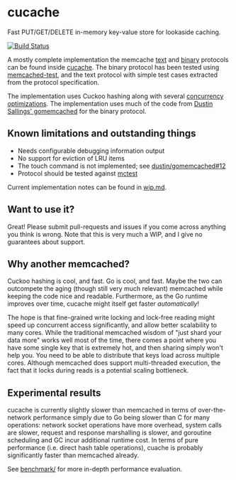 # cucache
Fast PUT/GET/DELETE in-memory key-value store for lookaside caching.

[![Build Status](https://travis-ci.org/jonhoo/cucache.svg?branch=master)](https://travis-ci.org/jonhoo/cucache)

A mostly complete implementation the memcache
[text](https://github.com/memcached/memcached/blob/master/doc/protocol.txt)
and
[binary](https://code.google.com/p/memcached/wiki/MemcacheBinaryProtocol)
protocols can be found inside [cucache](cucache/). The binary protocol
has been tested using
[memcached-test](https://github.com/dustin/memcached-test), and the text
protocol with simple test cases extracted from the protocol
specification.

The implementation uses Cuckoo hashing along with several
[concurrency](https://www.cs.cmu.edu/~dga/papers/memc3-nsdi2013.pdf)
[optimizations](https://www.cs.princeton.edu/~mfreed/docs/cuckoo-eurosys14.pdf).
The implementation uses much of the code from [Dustin Sallings'
gomemcached](https://github.com/dustin/gomemcached) for the binary
protocol.

## Known limitations and outstanding things

  - Needs configurable debugging information output
  - No support for eviction of LRU items
  - The touch command is not implemented; see [dustin/gomemcached#12](https://github.com/dustin/gomemcached/pull/12)
  - Protocol should be tested against [mctest](https://github.com/victorkirkebo/mctest)

Current implementation notes can be found in [wip.md](wip.md).

## Want to use it?

Great! Please submit pull-requests and issues if you come across
anything you think is wrong. Note that this is very much a WIP, and I
give no guarantees about support.

## Why another memcached?

Cuckoo hashing is cool, and fast. Go is cool, and fast. Maybe the two
can outcompete the aging (though still very much relevant) memcached
while keeping the code nice and readable. Furthermore, as the Go runtime
improves over time, cucache might itself get faster *automatically*!

The hope is that fine-grained write locking and lock-free reading might
speed up concurrent access significantly, and allow better scalability
to many cores. While the traditional memcached wisdom of "just shard
your data more" works well most of the time, there comes a point where
you have some single key that is extremely hot, and then sharing simply
won't help you. You need to be able to distribute that keys load across
multiple cores. Although memcached does support multi-threaded
execution, the fact that it locks during reads is a potential scaling
bottleneck.

## Experimental results

cucache is currently slightly slower than memcached in terms of
over-the-network performance simply due to Go being slower than C for
many operations: network socket operations have more overhead, system
calls are slower, request and response marshalling is slower, and
goroutine scheduling and GC incur additional runtime cost. In terms of
pure performance (i.e. direct hash table operations), cuache is probably
significantly faster than memcached already.

See [benchmark/](benchmark/) for more in-depth performance evaluation.
